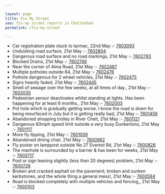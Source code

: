 ```yaml
---

layout: page
title: Fix My Street
seo: fix my street reports in Cheltenham
permalink: /fix-my-street

---
```


<!-- fix_marker starts -->

- Car registration plate stuck to tarmac, 22nd May :- [7603093](https://www.fixmystreet.com/report/7603093)
- Undulating road surface, 21st May :- [7602804](https://www.fixmystreet.com/report/7602804)
- Dangerous road surface and no road markings, 21st May :- [7602793](https://www.fixmystreet.com/report/7602793)
- Blocked Drains, 21st May :- [7602746](https://www.fixmystreet.com/report/7602746)
- Near the corner of Alma Road, 21st May :- [7602487](https://www.fixmystreet.com/report/7602487)
- Multiple potholes outside 64, 21st May :- [7602476](https://www.fixmystreet.com/report/7602476)
- Pothole dangerous for 2 wheel vehicles, 21st May :- [7602475](https://www.fixmystreet.com/report/7602475)
- Signs heavily faded, 21st May :- [7602445](https://www.fixmystreet.com/report/7602445)
- Smell of sewage over the few weeks, at all times of day., 21st May :- [7602035](https://www.fixmystreet.com/report/7602035)
- Pedestrian sensor deactivates whilst standing at lights. Has been happening for at least 6 months., 21st May :- [7602003](https://www.fixmystreet.com/report/7602003)
- Pot hole which is gradually getting worse. I know the road is down for being resurfaced in July but it is getting really bad, 21st May :- [7601456](https://www.fixmystreet.com/report/7601456)
- Abandoned shopping trolley in River Chelt, 21st May :- [7601121](https://www.fixmystreet.com/report/7601121)
- Dangerous 60mph speed limit outside a very busy Dunkertons, 21st May :- [7601117](https://www.fixmystreet.com/report/7601117)
- More fly tipping, 21st May :- [7601059](https://www.fixmystreet.com/report/7601059)
- Abandoned dining chair, 21st May :- [7600962](https://www.fixmystreet.com/report/7600962)
- Fly poster on lamppost outside No 27 Everest Rd, 21st May :- [7600828](https://www.fixmystreet.com/report/7600828)
- The manhole is surrounded by a barrier & has been for weeks, 21st May :- [7600717](https://www.fixmystreet.com/report/7600717)
- Post or sign leaning slightly (less than 20 degrees) problem, 21st May :- [7600726](https://www.fixmystreet.com/report/7600726)
- Broken and cracked asphalt on the pavement; broken and sunken kerbstones, and the whole thing a general mess!, 21st May :- [7600594](https://www.fixmystreet.com/report/7600594)
- Road is blocked completely with multiple vehicles and fencing,, 21st May :- [7600103](https://www.fixmystreet.com/report/7600103)

<!-- fix_marker ends -->